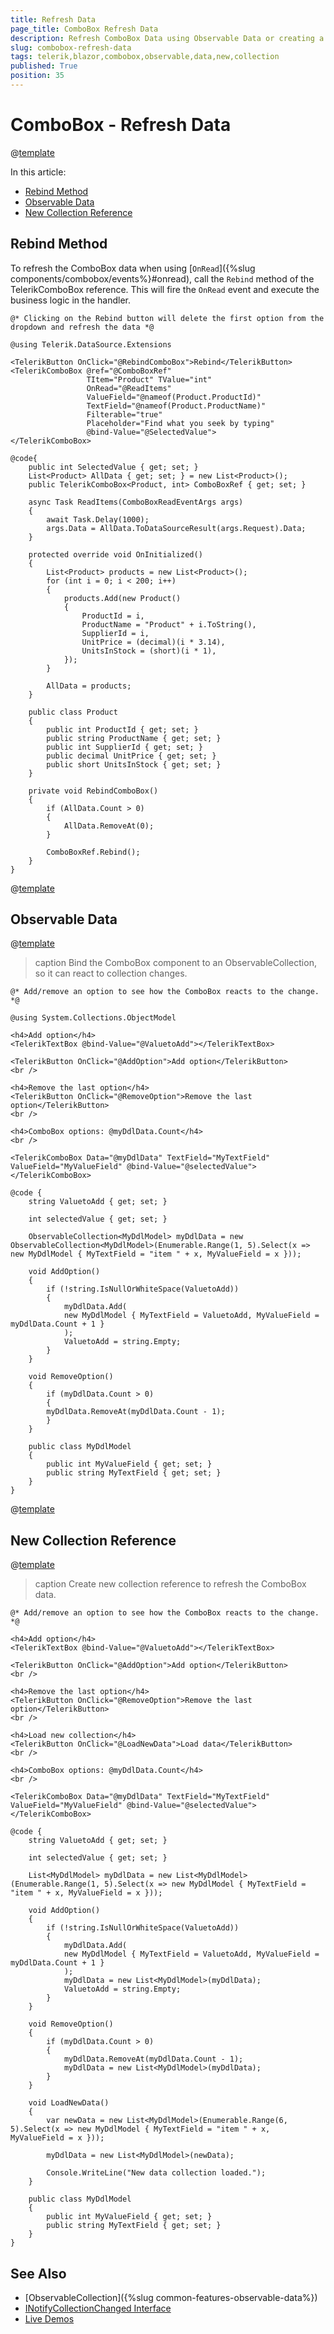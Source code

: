 ```yaml
---
title: Refresh Data
page_title: ComboBox Refresh Data
description: Refresh ComboBox Data using Observable Data or creating a new Collection reference.
slug: combobox-refresh-data
tags: telerik,blazor,combobox,observable,data,new,collection
published: True
position: 35
---
```


# ComboBox - Refresh Data

@[template](/_contentTemplates/common/observable-data.md#intro)

In this article:

- [Rebind Method](#rebind-method)
- [Observable Data](#observable-data)
- [New Collection Reference](#new-collection-reference)


## Rebind Method

To refresh the ComboBox data when using [`OnRead`]({%slug components/combobox/events%}#onread), call the `Rebind` method of the TelerikComboBox reference. This will fire the `OnRead` event and execute the business logic in the handler.

````CSHTML
@* Clicking on the Rebind button will delete the first option from the dropdown and refresh the data *@

@using Telerik.DataSource.Extensions

<TelerikButton OnClick="@RebindComboBox">Rebind</TelerikButton>
<TelerikComboBox @ref="@ComboBoxRef"
                 TItem="Product" TValue="int"
                 OnRead="@ReadItems"
                 ValueField="@nameof(Product.ProductId)"
                 TextField="@nameof(Product.ProductName)"
                 Filterable="true"
                 Placeholder="Find what you seek by typing"
                 @bind-Value="@SelectedValue">
</TelerikComboBox>

@code{
    public int SelectedValue { get; set; }
    List<Product> AllData { get; set; } = new List<Product>();
    public TelerikComboBox<Product, int> ComboBoxRef { get; set; }

    async Task ReadItems(ComboBoxReadEventArgs args)
    {
        await Task.Delay(1000);
        args.Data = AllData.ToDataSourceResult(args.Request).Data;
    }

    protected override void OnInitialized()
    {
        List<Product> products = new List<Product>();
        for (int i = 0; i < 200; i++)
        {
            products.Add(new Product()
            {
                ProductId = i,
                ProductName = "Product" + i.ToString(),
                SupplierId = i,
                UnitPrice = (decimal)(i * 3.14),
                UnitsInStock = (short)(i * 1),
            });
        }

        AllData = products;
    }

    public class Product
    {
        public int ProductId { get; set; }
        public string ProductName { get; set; }
        public int SupplierId { get; set; }
        public decimal UnitPrice { get; set; }
        public short UnitsInStock { get; set; }
    }

    private void RebindComboBox()
    {
        if (AllData.Count > 0)
        {
            AllData.RemoveAt(0);
        }

        ComboBoxRef.Rebind();
    }
}
````

@[template](/_contentTemplates/common/refresh-data-not-applicable.md#refresh-data-note)

## Observable Data

@[template](/_contentTemplates/common/observable-data.md#observable-data)

>caption Bind the ComboBox component to an ObservableCollection, so it can react to collection changes.

````CSHTML
@* Add/remove an option to see how the ComboBox reacts to the change. *@

@using System.Collections.ObjectModel

<h4>Add option</h4>
<TelerikTextBox @bind-Value="@ValuetoAdd"></TelerikTextBox>

<TelerikButton OnClick="@AddOption">Add option</TelerikButton>
<br />

<h4>Remove the last option</h4>
<TelerikButton OnClick="@RemoveOption">Remove the last option</TelerikButton>
<br />

<h4>ComboBox options: @myDdlData.Count</h4>
<br />

<TelerikComboBox Data="@myDdlData" TextField="MyTextField" ValueField="MyValueField" @bind-Value="@selectedValue">
</TelerikComboBox>

@code {
    string ValuetoAdd { get; set; }

    int selectedValue { get; set; }

    ObservableCollection<MyDdlModel> myDdlData = new ObservableCollection<MyDdlModel>(Enumerable.Range(1, 5).Select(x => new MyDdlModel { MyTextField = "item " + x, MyValueField = x }));

    void AddOption()
    {
        if (!string.IsNullOrWhiteSpace(ValuetoAdd))
        {
            myDdlData.Add(
            new MyDdlModel { MyTextField = ValuetoAdd, MyValueField = myDdlData.Count + 1 }
            );
            ValuetoAdd = string.Empty;
        }
    }

    void RemoveOption()
    {
        if (myDdlData.Count > 0)
        {
        myDdlData.RemoveAt(myDdlData.Count - 1);
        }
    }

    public class MyDdlModel
    {
        public int MyValueField { get; set; }
        public string MyTextField { get; set; }
    }
}
````

@[template](/_contentTemplates/common/observable-data.md#tip-for-new-collection)

## New Collection Reference

@[template](/_contentTemplates/common/observable-data.md#refresh-data)

>caption Create new collection reference to refresh the ComboBox data.

````CSHTML
@* Add/remove an option to see how the ComboBox reacts to the change. *@

<h4>Add option</h4>
<TelerikTextBox @bind-Value="@ValuetoAdd"></TelerikTextBox>

<TelerikButton OnClick="@AddOption">Add option</TelerikButton>
<br />

<h4>Remove the last option</h4>
<TelerikButton OnClick="@RemoveOption">Remove the last option</TelerikButton>
<br />

<h4>Load new collection</h4>
<TelerikButton OnClick="@LoadNewData">Load data</TelerikButton>
<br />

<h4>ComboBox options: @myDdlData.Count</h4>
<br />

<TelerikComboBox Data="@myDdlData" TextField="MyTextField" ValueField="MyValueField" @bind-Value="@selectedValue">
</TelerikComboBox>

@code {
    string ValuetoAdd { get; set; }

    int selectedValue { get; set; }

    List<MyDdlModel> myDdlData = new List<MyDdlModel>(Enumerable.Range(1, 5).Select(x => new MyDdlModel { MyTextField = "item " + x, MyValueField = x }));

    void AddOption()
    {
        if (!string.IsNullOrWhiteSpace(ValuetoAdd))
        {
            myDdlData.Add(
            new MyDdlModel { MyTextField = ValuetoAdd, MyValueField = myDdlData.Count + 1 }
            );
            myDdlData = new List<MyDdlModel>(myDdlData);
            ValuetoAdd = string.Empty;
        }
    }

    void RemoveOption()
    {
        if (myDdlData.Count > 0)
        {
            myDdlData.RemoveAt(myDdlData.Count - 1);
            myDdlData = new List<MyDdlModel>(myDdlData);
        }
    }

    void LoadNewData()
    {
        var newData = new List<MyDdlModel>(Enumerable.Range(6, 5).Select(x => new MyDdlModel { MyTextField = "item " + x, MyValueField = x }));

        myDdlData = new List<MyDdlModel>(newData);

        Console.WriteLine("New data collection loaded.");
    }

    public class MyDdlModel
    {
        public int MyValueField { get; set; }
        public string MyTextField { get; set; }
    }
}
````

## See Also

  * [ObservableCollection]({%slug common-features-observable-data%})
  * [INotifyCollectionChanged Interface](https://docs.microsoft.com/en-us/dotnet/api/system.collections.specialized.inotifycollectionchanged?view=netframework-4.8)
  * [Live Demos](https://demos.telerik.com/blazor-ui/)